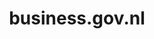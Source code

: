 ---
layout: post
title:  "business.gov.nl"
internal_url:  "/data/business.gov.nl.html"
categories: dutchgov
---